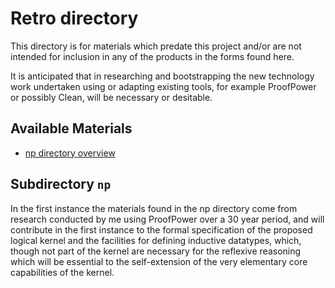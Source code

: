 # Retro directory

This directory is for materials which predate this project and/or are not
intended for inclusion in any of the products in the forms found here.

It is anticipated that in researching and bootstrapping
the new technology work undertaken using or adapting existing tools,
for example ProofPower or possibly Clean, will be necessary or desitable.

## Available Materials

- [np directory overview](np/README.md)

## Subdirectory `np`

In the first instance the materials found in the np directory come from
research conducted by me using ProofPower over a 30 year period, and will
contribute in the first instance to the formal specification of the
proposed logical kernel and the facilities for defining inductive
datatypes, which, though not part of the kernel are necessary for the
reflexive reasoning which will be essential to the self-extension of the
very elementary core capabilities of the kernel.

